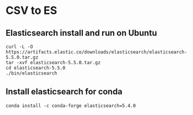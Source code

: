 # CSV to ES


## Elasticsearch install and run on Ubuntu

    curl -L -O https://artifacts.elastic.co/downloads/elasticsearch/elasticsearch-5.5.0.tar.gz
    tar -xvf elasticsearch-5.5.0.tar.gz
    cd elasticsearch-5.5.0
    ./bin/elasticsearch

## Install elasticsearch for conda

    conda install -c conda-forge elasticsearch=5.4.0